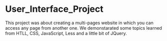 # User_Interface_Project
This project was about creating a multi-pages website in which you can access any page from another one. We demonstarated some topics learned from HTLL, CSS, JavaScript, Less and a little bit of JQuery.
